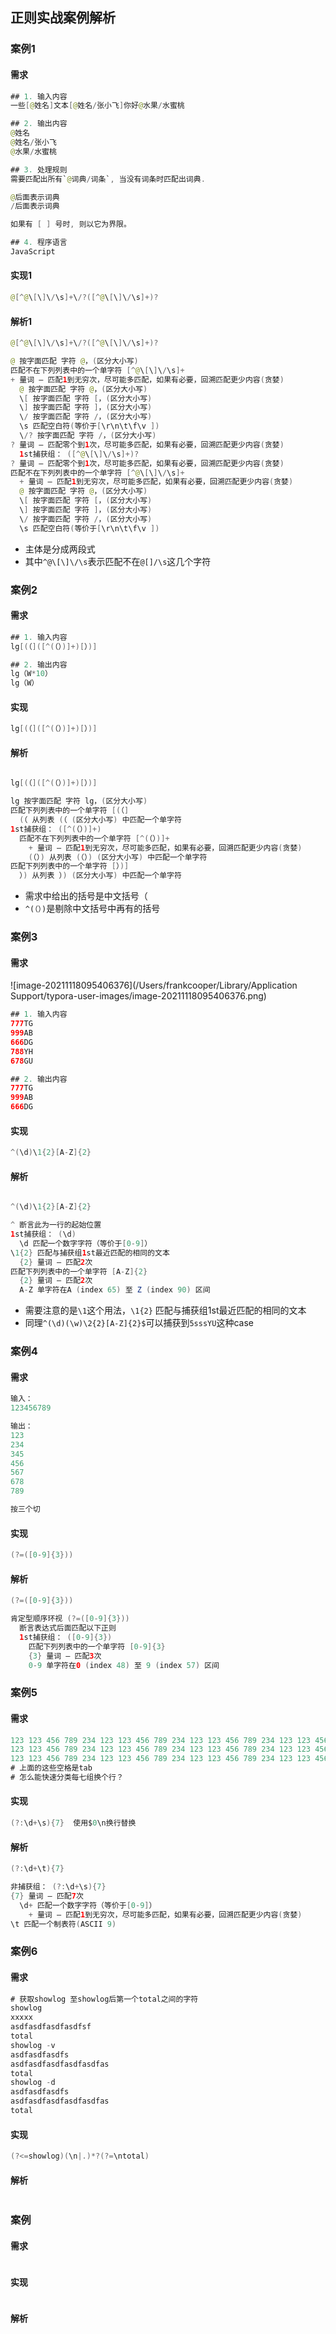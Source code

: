 ## 正则实战案例解析

### 案例1

#### 需求

```java
## 1. 输入内容
一些[@姓名]文本[@姓名/张小飞]你好@水果/水蜜桃

## 2. 输出内容
@姓名
@姓名/张小飞
@水果/水蜜桃

## 3. 处理规则
需要匹配出所有`@词典/词条`, 当没有词条时匹配出词典.

@后面表示词典
/后面表示词典

如果有 [ ] 号时, 则以它为界限。

## 4. 程序语言
JavaScript
```

#### 实现1

```java
@[^@\[\]\/\s]+\/?([^@\[\]\/\s]+)?
```

#### 解析1

```java
@[^@\[\]\/\s]+\/?([^@\[\]\/\s]+)?

@ 按字面匹配 字符 @，(区分大小写)
匹配不在下列列表中的一个单字符 [^@\[\]\/\s]+
+ 量词 — 匹配1到无穷次，尽可能多匹配，如果有必要，回溯匹配更少内容(贪婪)
  @ 按字面匹配 字符 @，(区分大小写)
  \[ 按字面匹配 字符 [，(区分大小写)
  \] 按字面匹配 字符 ]，(区分大小写)
  \/ 按字面匹配 字符 /，(区分大小写)
  \s 匹配空白符(等价于[\r\n\t\f\v ])
  \/? 按字面匹配 字符 /，(区分大小写)
? 量词 — 匹配零个到1次，尽可能多匹配，如果有必要，回溯匹配更少内容(贪婪)
  1st捕获组： ([^@\[\]\/\s]+)?
? 量词 — 匹配零个到1次，尽可能多匹配，如果有必要，回溯匹配更少内容(贪婪)
匹配不在下列列表中的一个单字符 [^@\[\]\/\s]+
  + 量词 — 匹配1到无穷次，尽可能多匹配，如果有必要，回溯匹配更少内容(贪婪)
  @ 按字面匹配 字符 @，(区分大小写)
  \[ 按字面匹配 字符 [，(区分大小写)
  \] 按字面匹配 字符 ]，(区分大小写)
  \/ 按字面匹配 字符 /，(区分大小写)
  \s 匹配空白符(等价于[\r\n\t\f\v ])
```

- 主体是分成两段式
- 其中`^@\[\]\/\s`表示匹配不在`@[]/\s`这几个字符

### 案例2

#### 需求

```java
## 1. 输入内容
lg[(（]([^(（）)]+)[）)]

## 2. 输出内容
lg（W*10）
lg（W）
```

#### 实现

```java
lg[(（]([^(（）)]+)[）)]
```

#### 解析

```java

lg[(（]([^(（）)]+)[）)]

lg 按字面匹配 字符 lg，(区分大小写)
匹配下列列表中的一个单字符 [(（]
  (（ 从列表 (（ (区分大小写) 中匹配一个单字符
1st捕获组： ([^(（）)]+)
  匹配不在下列列表中的一个单字符 [^(（）)]+
    + 量词 — 匹配1到无穷次，尽可能多匹配，如果有必要，回溯匹配更少内容(贪婪)
    (（）) 从列表 (（）) (区分大小写) 中匹配一个单字符
匹配下列列表中的一个单字符 [）)]
  ）) 从列表 ）) (区分大小写) 中匹配一个单字符
```

- 需求中给出的括号是中文括号（
- `^(（）)`是剔除中文括号中再有的括号

### 案例3

#### 需求

![image-20211118095406376](/Users/frankcooper/Library/Application Support/typora-user-images/image-20211118095406376.png)

```java
## 1. 输入内容
777TG
999AB
666DG
788YH
678GU

## 2. 输出内容
777TG
999AB
666DG
```

#### 实现

```java
^(\d)\1{2}[A-Z]{2}
```

#### 解析

```java

^(\d)\1{2}[A-Z]{2}

^ 断言此为一行的起始位置
1st捕获组： (\d)
  \d 匹配一个数字字符（等价于[0-9]）
\1{2} 匹配与捕获组1st最近匹配的相同的文本
  {2} 量词 — 匹配2次
匹配下列列表中的一个单字符 [A-Z]{2}
  {2} 量词 — 匹配2次
  A-Z 单字符在A (index 65) 至 Z (index 90) 区间
```

- 需要注意的是`\1`这个用法，`\1{2}` 匹配与捕获组1st最近匹配的相同的文本
- 同理`^(\d)(\w)\2{2}[A-Z]{2}$`可以捕获到`5sssYU`这种case





### 案例4

#### 需求

```java
输入：
123456789

输出：
123
234
345
456
567
678
789

按三个切
```

#### 实现

```java
(?=([0-9]{3}))
```

#### 解析

```java
(?=([0-9]{3}))

肯定型顺序环视 (?=([0-9]{3}))
  断言表达式后面匹配以下正则
  1st捕获组： ([0-9]{3})
    匹配下列列表中的一个单字符 [0-9]{3}
    {3} 量词 — 匹配3次
    0-9 单字符在0 (index 48) 至 9 (index 57) 区间
```







### 案例5

#### 需求

```java
123 123 456 789 234 123 123 456 789 234 123 123 456 789 234 123 123 456 789 234 
123 123 456 789 234 123 123 456 789 234 123 123 456 789 234 123 123 456 789 234 123 123 456 789 234 
123 123 456 789 234 123 123 456 789 234 123 123 456 789 234 123 123 456 789 234 
# 上面的这些空格是tab
# 怎么能快速分类每七组换个行？
```

#### 实现

```java
(?:\d+\s){7}  使用$0\n换行替换
```

#### 解析

```java
(?:\d+\t){7}

非捕获组： (?:\d+\s){7}
{7} 量词 — 匹配7次
  \d+ 匹配一个数字字符（等价于[0-9]）
    + 量词 — 匹配1到无穷次，尽可能多匹配，如果有必要，回溯匹配更少内容(贪婪)
\t 匹配一个制表符(ASCII 9)
```





### 案例6

#### 需求

```java
# 获取showlog 至showlog后第一个total之间的字符
showlog
xxxxx
asdfasdfasdfasdfsf
total
showlog -v
asdfasdfasdfs
asdfasdfasdfasdfasdfas
total
showlog -d
asdfasdfasdfs
asdfasdfasdfasdfasdfas
total
```

#### 实现

```java
(?<=showlog)(\n|.)*?(?=\ntotal)
```

#### 解析

```java

```







### 案例

#### 需求

```java

```

#### 实现

```java

```

#### 解析

```java
```

